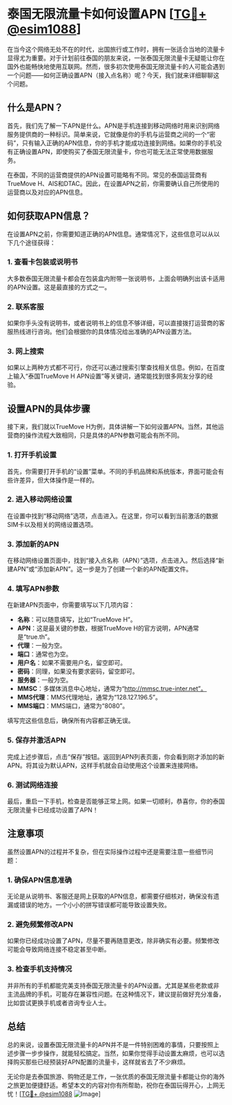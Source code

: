 # 泰国无限流量卡如何设置APN [[TG💪+ @esim1088](https://t.me/s/esim1088)]

在当今这个网络无处不在的时代，出国旅行或工作时，拥有一张适合当地的流量卡显得尤为重要。对于计划前往泰国的朋友来说，一张泰国无限流量卡无疑能让你在国外也能畅快地使用互联网。然而，很多初次使用泰国无限流量卡的人可能会遇到一个问题——如何正确设置APN（接入点名称）呢？今天，我们就来详细聊聊这个问题。

## 什么是APN？

首先，我们先了解一下APN是什么。APN是手机连接到移动网络时用来识别网络服务提供商的一种标识。简单来说，它就像是你的手机与运营商之间的一个“密码”，只有输入正确的APN信息，你的手机才能成功连接到网络。如果你的手机没有正确设置APN，即使购买了泰国无限流量卡，你也可能无法正常使用数据服务。

在泰国，不同的运营商提供的APN设置可能略有不同。常见的泰国运营商有TrueMove H、AIS和DTAC。因此，在设置APN之前，你需要确认自己所使用的运营商以及对应的APN信息。

## 如何获取APN信息？

在设置APN之前，你需要知道正确的APN信息。通常情况下，这些信息可以从以下几个途径获得：

### 1. **查看卡包装或说明书**

大多数泰国无限流量卡都会在包装盒内附带一张说明书，上面会明确列出该卡适用的APN设置。这是最直接的方式之一。

### 2. **联系客服**

如果你手头没有说明书，或者说明书上的信息不够详细，可以直接拨打运营商的客服热线进行咨询。他们会根据你的具体情况给出准确的APN设置方法。

### 3. **网上搜索**

如果以上两种方式都不可行，你还可以通过搜索引擎查找相关信息。例如，在百度上输入“泰国TrueMove H APN设置”等关键词，通常能找到很多网友分享的经验。

## 设置APN的具体步骤

接下来，我们就以TrueMove H为例，具体讲解一下如何设置APN。当然，其他运营商的操作流程大致相同，只是具体的APN参数可能会有所不同。

### 1. 打开手机设置

首先，你需要打开手机的“设置”菜单。不同的手机品牌和系统版本，界面可能会有些许差异，但大体操作是一样的。

### 2. 进入移动网络设置

在设置中找到“移动网络”选项，点击进入。在这里，你可以看到当前激活的数据SIM卡以及相关的网络设置选项。

### 3. 添加新的APN

在移动网络设置页面中，找到“接入点名称（APN）”选项，点击进入。然后选择“新建APN”或“添加新APN”。这一步是为了创建一个新的APN配置文件。

### 4. 填写APN参数

在新建APN页面中，你需要填写以下几项内容：

- **名称**：可以随意填写，比如“TrueMove H”。
- **APN**：这是最关键的参数，根据TrueMove H的官方说明，APN通常是“true.th”。
- **代理**：一般为空。
- **端口**：通常也为空。
- **用户名**：如果不需要用户名，留空即可。
- **密码**：同理，如果没有要求密码，留空即可。
- **服务器**：一般为空。
- **MMSC**：多媒体消息中心地址，通常为“http://mmsc.true-inter.net”。
- **MMS代理**：MMS代理地址，通常为“128.127.196.5”。
- **MMS端口**：MMS端口，通常为“8080”。

填写完这些信息后，确保所有内容都正确无误。

### 5. 保存并激活APN

完成上述步骤后，点击“保存”按钮。返回到APN列表页面，你会看到刚才添加的新APN。将其设为默认APN，这样手机就会自动使用这个设置来连接网络。

### 6. 测试网络连接

最后，重启一下手机，检查是否能够正常上网。如果一切顺利，恭喜你，你的泰国无限流量卡已经成功设置了APN！

## 注意事项

虽然设置APN的过程并不复杂，但在实际操作过程中还是需要注意一些细节问题：

### 1. **确保APN信息准确**

无论是从说明书、客服还是网上获取的APN信息，都需要仔细核对，确保没有遗漏或错误的地方。一个小小的拼写错误都可能导致设置失败。

### 2. **避免频繁修改APN**

如果你已经成功设置了APN，尽量不要再随意更改，除非确实有必要。频繁修改可能会导致网络连接不稳定甚至中断。

### 3. **检查手机支持情况**

并非所有的手机都能完美支持泰国无限流量卡的APN设置。尤其是某些老款或非主流品牌的手机，可能存在兼容性问题。在这种情况下，建议提前做好充分准备，比如尝试更换手机或者咨询专业人士。

## 总结

总的来说，设置泰国无限流量卡的APN并不是一件特别困难的事情，只要按照上述步骤一步步操作，就能轻松搞定。当然，如果你觉得手动设置太麻烦，也可以选择购买那些已经预装好APN配置的流量卡，这样就省去了不少麻烦。

无论你是去泰国旅游、购物还是工作，一张优质的泰国无限流量卡都能让你的海外之旅更加便捷舒适。希望本文的内容对你有所帮助，祝你在泰国玩得开心，上网无忧！[[TG💪+ @esim1088](https://t.me/s/esim1088) ![Image](https://i.postimg.cc/4NQfJmqS/Snipaste-2025-05-13-00-14-12.png)]